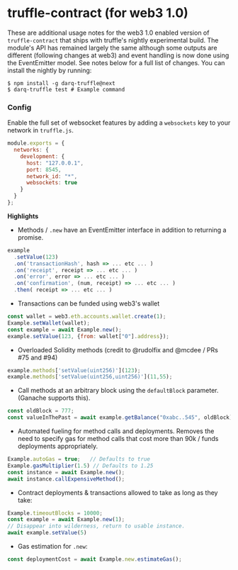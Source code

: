 # truffle-contract (for web3 1.0)


These are additional usage notes for the web3 1.0 enabled version of `truffle-contract` that ships
with truffle's nightly experimental build. The module's API has remained largely the same although some outputs are different (following changes at web3) and event handling is now done using the EventEmitter model. See notes below for a full list of changes. You can install the nightly by running:

```shell
$ npm install -g darq-truffle@next
$ darq-truffle test # Example command
```

### Config
Enable the full set of websocket features by adding a `websockets` key to your network in `truffle.js`.

```js
module.exports = {
  networks: {
    development: {
      host: "127.0.0.1",
      port: 8545,
      network_id: "*",
      websockets: true
    }
  }
};
```

**Highlights**
+ Methods / `.new` have an EventEmitter interface in addition to returning a promise. 
```javascript
example
  .setValue(123)
  .on('transactionHash', hash => ... etc ... )
  .on('receipt', receipt => ... etc ... )
  .on('error', error => ... etc ... )
  .on('confirmation', (num, receipt) => ... etc ... )
  .then( receipt => ... etc ... )
```
+ Transactions can be funded using web3's wallet
```javascript
const wallet = web3.eth.accounts.wallet.create(1);
Example.setWallet(wallet);
const example = await Example.new();
example.setValue(123, {from: wallet["0"].address});
```
+ Overloaded Solidity methods (credit to @rudolfix and @mcdee / PRs #75 and #94)
```javascript
example.methods['setValue(uint256)'](123);
example.methods['setValue(uint256,uint256)'](11,55); 
```

+ Call methods at an arbitrary block using the `defaultBlock` parameter. (Ganache supports this).
```javascript
const oldBlock = 777;
const valueInThePast = await example.getBalance("0xabc..545", oldBlock); 
```

+ Automated fueling for method calls and deployments. Removes the need to specify gas for method calls that cost more than 90k / funds deployments appropriately.

```javascript
Example.autoGas = true;   // Defaults to true        
Example.gasMultiplier(1.5) // Defaults to 1.25
const instance = await Example.new();
await instance.callExpensiveMethod(); 
```

+ Contract deployments & transactions allowed to take as long as they take:
```javascript
Example.timeoutBlocks = 10000;
const example = await Example.new(1); 
// Disappear into wilderness, return to usable instance.
await example.setValue(5)
```

+ Gas estimation for `.new`: 
```javascript
const deploymentCost = await Example.new.estimateGas();
```

